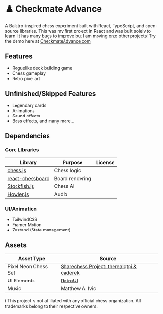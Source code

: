 # ♟️ Checkmate Advance

A Balatro-inspired chess experiment built with React, TypeScript, and open-source libraries. This was my first project in React and was built solely to learn. It has many bugs to improve but I am moving onto other projects! Try the demo here at [CheckmateAdvance.com](https://checkmateadvance.com)

## Features
- Roguelike deck building game
- Chess gameplay
- Retro pixel art

## Unfinished/Skipped Features
- Legendary cards
- Animations
- Sound effects
- Boss effects, and many more... 

## Dependencies
### Core Libraries
| Library | Purpose | License |
|---------|---------|---------|
| [chess.js](https://github.com/jhlywa/chess.js) | Chess logic |
| [react-chessboard](https://github.com/Clariity/react-chessboard) | Board rendering |
| [Stockfish.js](https://github.com/official-stockfish/Stockfish) | Chess AI |
| [Howler.js](https://github.com/goldfire/howler.js) | Audio |

### UI/Animation
- TailwindCSS
- Framer Motion
- Zustand (State management)

## Assets
| Asset Type | Source |
|------------|--------|
| Pixel Neon Chess Set | [Sharechess Project: therealqtpi & caderek ](https://sharechess.github.io) |
| UI Elements | [RetroUI](https://www.retroui.io/) | 
| Music | Matthew A. Ivic |


ℹ️ This project is not affiliated with any official chess organization.
All trademarks belong to their respective owners.